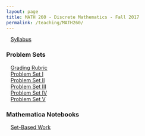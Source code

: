 ```yaml
---
layout: page
title: MATH 260 - Discrete Mathematics - Fall 2017
permalink: /teaching/MATH260/
---
```


&nbsp;&nbsp;&nbsp;[Syllabus](/teaching/MATH260/math260-syllabus.pdf)

### Problem Sets

&nbsp;&nbsp;&nbsp;[Grading Rubric](/teaching/MATH260/problemsets/math260-psetRubric.pdf)  
&nbsp;&nbsp;&nbsp;[Problem Set I](/teaching/MATH260/problemsets/math260-pset1.pdf)  
&nbsp;&nbsp;&nbsp;[Problem Set II](/teaching/MATH260/problemsets/math260-pset2.pdf)  
&nbsp;&nbsp;&nbsp;[Problem Set III](/teaching/MATH260/problemsets/math260-pset3.pdf)  
&nbsp;&nbsp;&nbsp;[Problem Set IV](/teaching/MATH260/problemsets/math260-pset4.pdf)  
&nbsp;&nbsp;&nbsp;[Problem Set V](/teaching/MATH260/problemsets/math260-pset5.pdf)  


### Mathematica Notebooks

&nbsp;&nbsp;&nbsp;[Set-Based Work](/teaching/MATH260/src/SetsDemo.nb)  
